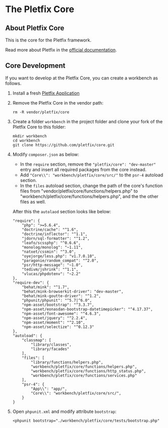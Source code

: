 # The Pletfix Core

## About Pletfix Core

This is the core for the Pletfix framework. 

Read more about Pletfix in the [official documentation](https://pletfix.com).

## Core Development

If you want to develop at the Pletfix Core, you can create a workbench as follows.

1. Install a fresh [Pletfix Application](https://github.com/pletfix/app)

2. Remove the Pletfix Core in the vendor path: 

    ~~~
    rm -R vendor/pletfix/core
    ~~~
    
3. Create a folder `workbench` in the project folder and clone your fork of the Pletfix Core to this folder:
   
    ~~~
    mkdir workbench
    cd workbench
    git clone https://github.com/pletfix/core.git
    ~~~

4. Modify `composer.json` as below:

    - In the `require` section, remove the `"pletfix/core": "dev-master"` entry and insert all required packages from 
      the core instead.
    - Add `"Core\\": "workbench/pletfix/core/src/"` to the `psr-4` autoload section.
    - In the `files` autoload section, change the path of the core's function files from
      "vendor/pletfix/core/functions/helpers.php" to "workbench/pletfix/core/functions/helpers.php", and the 
      the other files as well.
    
    After this the `autolaod` section looks like below:
    
    ~~~    
    "require": {
        "php": ">=5.6.4",
        "doctrine/cache": "^1.6",
        "doctrine/inflector": "^1.1",
        "jdorn/sql-formatter": "^1.2",
        "leafo/scssphp": "^0.6.6",
        "monolog/monolog": "~1.11",
        "natxet/cssmin": "^3.0",
        "oyejorge/less.php": "v1.7.0.10",
        "paragonie/random_compat": "^2.0",
        "psr/http-message": "~1.0",
        "tedivm/jshrink": "^1.1",
        "vlucas/phpdotenv": "~2.2"
    },
    "require-dev": {
        "behat/mink": "^1.7",
        "behat/mink-browserkit-driver": "dev-master",
        "behat/mink-goutte-driver": "^1.2",
        "phpunit/phpunit": "^5.7|^6.0",
        "npm-asset/bootstrap": "^3.3.7",
        "npm-asset/eonasdan-bootstrap-datetimepicker": "^4.17.37",
        "npm-asset/font-awesome": "^4.6.3",
        "npm-asset/jquery": "^2.2.4",
        "npm-asset/moment": "^2.10",
        "npm-asset/selectize": "^0.12.3"
    },
    "autoload": {
        "classmap": [
            "library/classes",
            "library/facades"
        ],
        "files": [
            "library/functions/helpers.php",
            "workbench/pletfix/core/functions/helpers.php",
            "workbench/pletfix/core/functions/http_status.php",
            "workbench/pletfix/core/functions/services.php"
        ],
        "psr-4": {
            "App\\": "app/",
            "Core\\": "workbench/pletfix/core/src/",
        }
    }    
    ~~~

5. Open `phpunit.xml` and modify attribute `bootstrap`:
    
    ~~~  
    <phpunit bootstrap="./workbench/pletfix/core/tests/bootstrap.php"
    ~~~